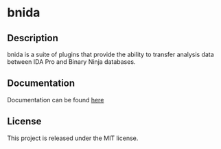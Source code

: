 # bnida

## Description

bnida is a suite of plugins that provide the ability to transfer analysis data between IDA Pro and Binary Ninja
databases.

## Documentation

Documentation can be found [here](https://zznop.github.io/bnida)

## License

This project is released under the MIT license.
